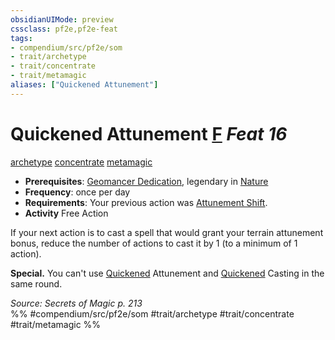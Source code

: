 ```yaml
---
obsidianUIMode: preview
cssclass: pf2e,pf2e-feat
tags:
- compendium/src/pf2e/som
- trait/archetype
- trait/concentrate
- trait/metamagic
aliases: ["Quickened Attunement"]
---
```

# Quickened Attunement  [F](rules/core-rulebook/chapter-9-playing-the-game.md#Actions "Free Action") *Feat 16*  
[archetype](rules/traits/archetype.md)  [concentrate](rules/traits/concentrate.md)  [metamagic](rules/traits/metamagic.md)  

- **Prerequisites**: [Geomancer Dedication](compendium/feats/geomancer-dedication-som.md), legendary in [Nature](compendium/skills.md#Nature)
- **Frequency**: once per day
- **Requirements**: Your previous action was [Attunement Shift](compendium/feats/attunement-shift-som.md).
- **Activity** Free Action

If your next action is to cast a spell that would grant your terrain attunement bonus, reduce the number of actions to cast it by 1 (to a minimum of 1 action).

**Special.** You can't use [Quickened](rules/conditions.md#Quickened) Attunement and [Quickened](rules/conditions.md#Quickened) Casting in the same round.

*Source: Secrets of Magic p. 213*  
%% #compendium/src/pf2e/som #trait/archetype #trait/concentrate #trait/metamagic %%